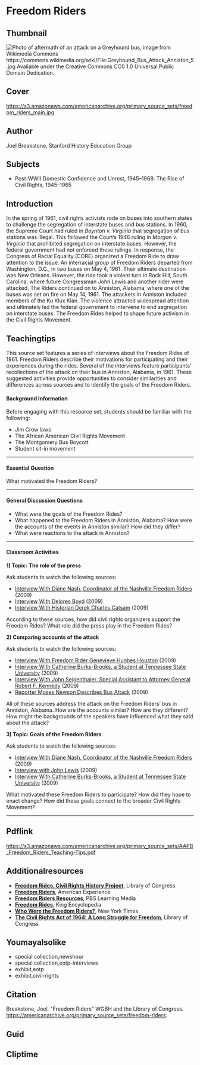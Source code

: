 # Freedom Riders

## Thumbnail

![Photo of aftermath of an attack on a Greyhound bus, image from Wikimedia Commons https://commons.wikimedia.org/wiki/File:Greyhound_Bus_Attack_Anniston_5.jpg Available under the Creative Commons CC0 1.0 Universal Public Domain Dedication.](https://s3.amazonaws.com/americanarchive.org/primary_source_sets/freedom_riders_thumbnail.jpg "Photo of aftermath of an attack on a Greyhound bus, image from Wikimedia Commons https://commons.wikimedia.org/wiki/File:Greyhound_Bus_Attack_Anniston_5.jpg Available under the Creative Commons CC0 1.0 Universal Public Domain Dedication.")

## Cover
https://s3.amazonaws.com/americanarchive.org/primary_source_sets/freedom_riders_main.jpg

## Author

Joel Breakstone, Stanford History Education Group

## Subjects

- Post-WWII Domestic Confidence and Unrest, 1945–1968: The Rise of Civil Rights, 1945–1965

## Introduction

In the spring of 1961, civil rights activists rode on buses into southern states to challenge the segregation of interstate buses and bus stations. In 1960, the Supreme Court had ruled in _Boynton v. Virginia_ that segregation of bus stations was illegal. This followed the Court’s 1946 ruling in _Morgan v. Virginia_ that prohibited segregation on interstate buses. However, the federal government had not enforced these rulings. In response, the Congress of Racial Equality (CORE) organized a Freedom Ride to draw attention to the issue. An interracial group of Freedom Riders departed from Washington, D.C., in two buses on May 4, 1961. Their ultimate destination was New Orleans. However, the ride took a violent turn in Rock Hill, South Carolina, where future Congressman John Lewis and another rider were attacked. The Riders continued on to Anniston, Alabama, where one of the buses was set on fire on May 14, 1961. The attackers in Anniston included members of the Ku Klux Klan. The violence attracted widespread attention and ultimately led the federal government to intervene to end segregation on interstate buses. The Freedom Rides helped to shape future activism in the Civil Rights Movement. 

## Teachingtips

This source set features a series of interviews about the Freedom Rides of 1961. Freedom Riders describe their motivations for participating and their experiences during the rides. Several of the interviews feature participants’ recollections of the attack on their bus in Anniston, Alabama, in 1961. These suggested activities provide opportunities to consider similarities and differences across sources and to identify the goals of the Freedom Riders.  

#### Background Information

Before engaging with this resource set, students should be familiar with the following:

- Jim Crow laws
- The African American Civil Rights Movement
- The Montgomery Bus Boycott
- Student sit-in movement

<hr>

#### Essential Question 

What motivated the Freedom Riders? 

<hr>

#### General Discussion Questions

- What were the goals of the Freedom Rides? 
- What happened to the Freedom Riders in Anniston, Alabama? How were the accounts of the events in Anniston similar? How did they differ? 
- What were reactions to the attack in Anniston?  

<hr>

#### Classroom Activities

**1) Topic: The role of the press**

Ask students to watch the following sources:   

- [Interview With Diane Nash, Coordinator of the Nashville Freedom Riders](/primary_source_sets/freedom-riders/1-15-2f7jq0tn9b) (2009)
- [Interview With Delores Boyd](/primary_source_sets/freedom-riders/3-15-kk94747w1f) (2009)
- [Interview With Historian Derek Charles Catsam](/primary_source_sets/freedom-riders/4-15-930ns0mt6x) (2009)

According to these sources, how did civil rights organizers support the Freedom Rides? What role did the press play in the Freedom Rides? 


**2) Comparing accounts of the attack**

Ask students to watch the following sources:

- [Interview With Freedom Rider Genevieve Hughes Houston](/primary_source_sets/freedom-riders/6-15-z31ng4hz6b) (2009)
- [Interview With Catherine Burks-Brooks, a Student at Tennessee State University](/primary_source_sets/freedom-riders/10-15-dv1cj88k88 ) (2009)
- [Interview With John Seigenthaler, Special Assistant to Attorney General Robert F. Kennedy](/primary_source_sets/freedom-riders/8-15-mc8rb6x31v) (2009)
- [Reporter Moses Newson Describes Bus Attack](/primary_source_sets/freedom-riders/7-15-b27pn8zb5z) (2009)

All of these sources address the attack on the Freedom Riders’ bus in Anniston, Alabama. How are the accounts similar? How are they different? How might the backgrounds of the speakers have influenced what they said about the attack? 


**3) Topic: Goals of the Freedom Riders**

Ask students to watch the following sources: 

- [Interview With Diane Nash, Coordinator of the Nashville Freedom Riders](/primary_source_sets/freedom-riders/1-15-2f7jq0tn9b) (2009)
- [Interview with John Lewis](/primary_source_sets/freedom-riders/2-15-tx3513w36f) (2009)
- [Interview With Catherine Burks-Brooks, a Student at Tennessee State University](/primary_source_sets/freedom-riders/10-15-dv1cj88k88 ) (2009)

What motivated these Freedom Riders to participate? How did they hope to enact change? How did these goals connect to the broader Civil Rights Movement? 

<hr>

## Pdflink

https://s3.amazonaws.com/americanarchive.org/primary_source_sets/AAPB_Freedom_Riders_Teaching-Tips.pdf


## Additionalresources

- [**Freedom Rides, Civil Rights History Project**](https://www.loc.gov/collections/civil-rights-history-project/?fa=subject%3Afreedom+rides), Library of Congress
- [**Freedom Riders**](https://www.pbs.org/wgbh/americanexperience/films/freedomriders/), American Experience
- [**Freedom Riders Resources**](https://mass.pbslearningmedia.org/collection/frriders/), PBS Learning Media
- [**Freedom Rides**](https://kinginstitute.stanford.edu/encyclopedia/freedom-rides), King Encyclopedia
- [**Who Were the Freedom Riders?**](https://www.nytimes.com/2020/07/18/us/politics/freedom-riders-john-lewis-work.html), New York Times
- [**The Civil Rights Act of 1964: A Long Struggle for Freedom**](https://www.loc.gov/exhibits/civil-rights-act/), Library of Congress  


## Youmayalsolike
- special collection,newshour
- special collection,eotp-interviews
- exhibit,eotp
- exhibit,civil-rights


## Citation

Breakstone, Joel. "Freedom Riders" WGBH and the Library of Congress. https://americanarchive.org/primary_source_sets/freedom-riders.

## Guid
## Cliptime

